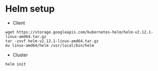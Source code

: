 # Helm setup
* Client
```
wget https://storage.googleapis.com/kubernetes-helm/helm-v2.12.1-linux-amd64.tar.gz
tar -zxvf helm-v2.12.1-linux-amd64.tar.gz 
mv linux-amd64/helm /usr/local/bin/helm
```
* Cluster
```
helm init
```
